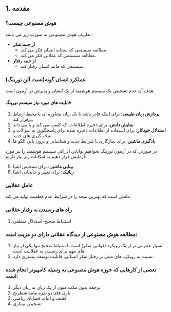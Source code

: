 ## 1. مقدمه

### هوش مصنوعی چیست؟
تعاریف هوش مصنوعی به صورت زیر می باشد:

- **از جنبه تفکر**
  - مطالعه سیستمی که مشابه انسان فکر می کند.
  - مطالعه سیستمی که عقلانی فکر می کند.
- **از جنبه رفتار**
  - سیستمی که مانند انسان رفتار کند.

### عملکرد انسان گونه(تست آلن تورینگ)
هدف آن عدم تشخیص یک سیستم هوشمند از یک انسان و پذیرش در آزمون است.

#### قابلیت های مورد نیاز سیستم تورینگ

1. **پردازش زبان طبیعی**: برای اینکه قادر باشد با یک زبان محاوره ای با محیط ارتباط برقرار کند.
2. **نمایش دانش**: برای ذخیره اطلاعات، که کسب می کند و یا می داند.
3. **استدلال خودکار**: برای استفاده از اطلاعات ذخیره شده برای پاسخگویی به سوالات و نتیجه گیری های جدید
4. **یادگیری ماشین**: برای سازگاری با شرایط جدید و شناسایی و برون یابی الگو ها

در صورتی که در آزمون تورینگ بخواهیم توانایی ادراکی سیستم هوشمند را نیز مورد آزمایش قرار دهیم به امکانات زیر نیاز داریم:

5. **بینایی ماشین**: برای تشخیص اشیا
6. **رباتیک**: برای تغییر و جابجایی اشیا

### عامل عقلایی
عاملی است که بهترین نتیجه را در شرایط عدم قطعیت تولید می کند.

### راه های رسیدن به رفتار عقلانی
1. استنباط صحیح-استدلال منطقی

### مطالعه هوش مصنوعی از دیدگاه عقلانی دارای دو مزیت است:
1. بسیار عمومی تر از یک رویکرد (قوانین تقکر) است. استنباط صحیح تنها یکی از نیاز های مهم برای رسیدن به عقلانیت است.
2. نسبت به رویکرد های متنی بر رفتار تفکر انسانی، قابلیت توسعه بیشتری دارد.

### بعضی از کارهایی که حوزه هوش مصنوعی به وسیله کامپیوتر انجام شده است:
1. ترجمه بدون مکث متون از یک زبان به زبان دیگر
2. بازی های دو نفره مانند شطرنج
3. کشف و اثبات قضایای ریاضی
4. تشخیص بیماری
